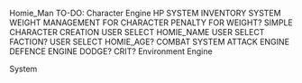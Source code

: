 Homie_Man
TO-DO:
Character Engine
HP SYSTEM
INVENTORY SYSTEM
WEIGHT MANAGEMENT FOR CHARACTER
PENALTY FOR WEIGHT?
SIMPLE CHARACTER CREATION USER SELECT HOMIE_NAME USER SELECT FACTION? USER SELECT HOMIE_AGE? COMBAT SYSTEM
ATTACK ENGINE
DEFENCE ENGINE
DODGE? CRIT?
Environment Engine

System
